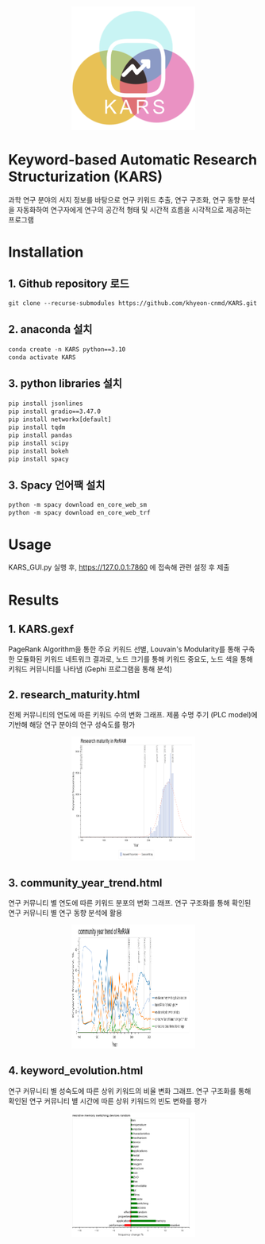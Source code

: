 <p align="center"><img src="./examples/KARS_logo.png" width="250" height="250">

# Keyword-based Automatic Research Structurization (KARS)
과학 연구 분야의 서지 정보를 바탕으로 연구 키워드 추출, 연구 구조화, 연구 동향 분석을 자동화하여 연구자에게 연구의 공간적 형태 및 시간적 흐름을 시각적으로 제공하는 프로그램

# Installation
## 1. Github repository 로드
    git clone --recurse-submodules https://github.com/khyeon-cnmd/KARS.git

## 2. anaconda 설치
    conda create -n KARS python==3.10
    conda activate KARS

## 3. python libraries 설치
    pip install jsonlines
    pip install gradio==3.47.0
    pip install networkx[default]
    pip install tqdm
    pip install pandas
    pip install scipy
    pip install bokeh
    pip install spacy

## 3. Spacy 언어팩 설치
    python -m spacy download en_core_web_sm
    python -m spacy download en_core_web_trf

# Usage
KARS_GUI.py 실행 후, https://127.0.0.1:7860 에 접속해 관련 설정 후 제출

# Results
## 1. KARS.gexf
PageRank Algorithm을 통한 주요 키워드 선별, Louvain's Modularity를 통해 구축한 모듈화된 키워드 네트워크 결과로, 노드 크기를 통해 키워드 중요도, 노드 색을 통해 키워드 커뮤니티를 나타냄 (Gephi 프로그램을 통해 분석)

## 2. research_maturity.html
전체 커뮤니티의 연도에 따른 키워드 수의 변화 그래프. 제품 수명 주기 (PLC model)에 기반해 해당 연구 분야의 연구 성숙도를 평가
<p align="center"><img src="./examples/research_maturity.png" width="250" height="250">

## 3. community_year_trend.html
연구 커뮤니티 별 연도에 따른 키워드 분포의 변화 그래프. 연구 구조화를 통해 확인된 연구 커뮤니티 별 연구 동향 분석에 활용
<p align="center"><img src="./examples/community_year_trend.png" width="250" height="250">

## 4. keyword_evolution.html
연구 커뮤니티 별 성숙도에 따른 상위 키워드의 비율 변화 그래프. 연구 구조화를 통해 확인된 연구 커뮤니티 별 시간에 따른 상위 키워드의 빈도 변화를 평가
<p align="center"><img src="./examples/keyword_evolution.png" width="250" height="250">
